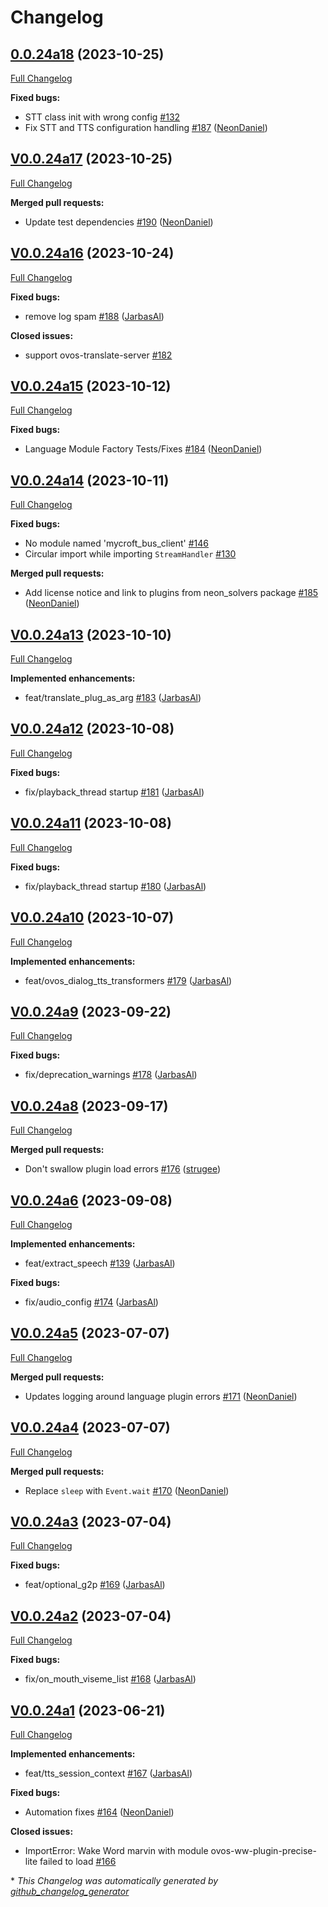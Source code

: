 # Changelog

## [0.0.24a18](https://github.com/OpenVoiceOS/ovos-plugin-manager/tree/0.0.24a18) (2023-10-25)

[Full Changelog](https://github.com/OpenVoiceOS/ovos-plugin-manager/compare/V0.0.24a17...0.0.24a18)

**Fixed bugs:**

- STT class init with wrong config [\#132](https://github.com/OpenVoiceOS/ovos-plugin-manager/issues/132)
- Fix STT and TTS configuration handling [\#187](https://github.com/OpenVoiceOS/ovos-plugin-manager/pull/187) ([NeonDaniel](https://github.com/NeonDaniel))

## [V0.0.24a17](https://github.com/OpenVoiceOS/ovos-plugin-manager/tree/V0.0.24a17) (2023-10-25)

[Full Changelog](https://github.com/OpenVoiceOS/ovos-plugin-manager/compare/V0.0.24a16...V0.0.24a17)

**Merged pull requests:**

- Update test dependencies [\#190](https://github.com/OpenVoiceOS/ovos-plugin-manager/pull/190) ([NeonDaniel](https://github.com/NeonDaniel))

## [V0.0.24a16](https://github.com/OpenVoiceOS/ovos-plugin-manager/tree/V0.0.24a16) (2023-10-24)

[Full Changelog](https://github.com/OpenVoiceOS/ovos-plugin-manager/compare/V0.0.24a15...V0.0.24a16)

**Fixed bugs:**

- remove log spam [\#188](https://github.com/OpenVoiceOS/ovos-plugin-manager/pull/188) ([JarbasAl](https://github.com/JarbasAl))

**Closed issues:**

- support ovos-translate-server [\#182](https://github.com/OpenVoiceOS/ovos-plugin-manager/issues/182)

## [V0.0.24a15](https://github.com/OpenVoiceOS/ovos-plugin-manager/tree/V0.0.24a15) (2023-10-12)

[Full Changelog](https://github.com/OpenVoiceOS/ovos-plugin-manager/compare/V0.0.24a14...V0.0.24a15)

**Fixed bugs:**

- Language Module Factory Tests/Fixes [\#184](https://github.com/OpenVoiceOS/ovos-plugin-manager/pull/184) ([NeonDaniel](https://github.com/NeonDaniel))

## [V0.0.24a14](https://github.com/OpenVoiceOS/ovos-plugin-manager/tree/V0.0.24a14) (2023-10-11)

[Full Changelog](https://github.com/OpenVoiceOS/ovos-plugin-manager/compare/V0.0.24a13...V0.0.24a14)

**Fixed bugs:**

- No module named 'mycroft\_bus\_client' [\#146](https://github.com/OpenVoiceOS/ovos-plugin-manager/issues/146)
- Circular import while importing `StreamHandler` [\#130](https://github.com/OpenVoiceOS/ovos-plugin-manager/issues/130)

**Merged pull requests:**

- Add license notice and link to plugins from neon\_solvers package [\#185](https://github.com/OpenVoiceOS/ovos-plugin-manager/pull/185) ([NeonDaniel](https://github.com/NeonDaniel))

## [V0.0.24a13](https://github.com/OpenVoiceOS/ovos-plugin-manager/tree/V0.0.24a13) (2023-10-10)

[Full Changelog](https://github.com/OpenVoiceOS/ovos-plugin-manager/compare/V0.0.24a12...V0.0.24a13)

**Implemented enhancements:**

- feat/translate\_plug\_as\_arg [\#183](https://github.com/OpenVoiceOS/ovos-plugin-manager/pull/183) ([JarbasAl](https://github.com/JarbasAl))

## [V0.0.24a12](https://github.com/OpenVoiceOS/ovos-plugin-manager/tree/V0.0.24a12) (2023-10-08)

[Full Changelog](https://github.com/OpenVoiceOS/ovos-plugin-manager/compare/V0.0.24a11...V0.0.24a12)

**Fixed bugs:**

- fix/playback\_thread startup [\#181](https://github.com/OpenVoiceOS/ovos-plugin-manager/pull/181) ([JarbasAl](https://github.com/JarbasAl))

## [V0.0.24a11](https://github.com/OpenVoiceOS/ovos-plugin-manager/tree/V0.0.24a11) (2023-10-08)

[Full Changelog](https://github.com/OpenVoiceOS/ovos-plugin-manager/compare/V0.0.24a10...V0.0.24a11)

**Fixed bugs:**

- fix/playback\_thread startup [\#180](https://github.com/OpenVoiceOS/ovos-plugin-manager/pull/180) ([JarbasAl](https://github.com/JarbasAl))

## [V0.0.24a10](https://github.com/OpenVoiceOS/ovos-plugin-manager/tree/V0.0.24a10) (2023-10-07)

[Full Changelog](https://github.com/OpenVoiceOS/ovos-plugin-manager/compare/V0.0.24a9...V0.0.24a10)

**Implemented enhancements:**

- feat/ovos\_dialog\_tts\_transformers [\#179](https://github.com/OpenVoiceOS/ovos-plugin-manager/pull/179) ([JarbasAl](https://github.com/JarbasAl))

## [V0.0.24a9](https://github.com/OpenVoiceOS/ovos-plugin-manager/tree/V0.0.24a9) (2023-09-22)

[Full Changelog](https://github.com/OpenVoiceOS/ovos-plugin-manager/compare/V0.0.24a8...V0.0.24a9)

**Fixed bugs:**

- fix/deprecation\_warnings [\#178](https://github.com/OpenVoiceOS/ovos-plugin-manager/pull/178) ([JarbasAl](https://github.com/JarbasAl))

## [V0.0.24a8](https://github.com/OpenVoiceOS/ovos-plugin-manager/tree/V0.0.24a8) (2023-09-17)

[Full Changelog](https://github.com/OpenVoiceOS/ovos-plugin-manager/compare/V0.0.24a6...V0.0.24a8)

**Merged pull requests:**

- Don't swallow plugin load errors [\#176](https://github.com/OpenVoiceOS/ovos-plugin-manager/pull/176) ([strugee](https://github.com/strugee))

## [V0.0.24a6](https://github.com/OpenVoiceOS/ovos-plugin-manager/tree/V0.0.24a6) (2023-09-08)

[Full Changelog](https://github.com/OpenVoiceOS/ovos-plugin-manager/compare/V0.0.24a5...V0.0.24a6)

**Implemented enhancements:**

- feat/extract\_speech [\#139](https://github.com/OpenVoiceOS/ovos-plugin-manager/pull/139) ([JarbasAl](https://github.com/JarbasAl))

**Fixed bugs:**

- fix/audio\_config [\#174](https://github.com/OpenVoiceOS/ovos-plugin-manager/pull/174) ([JarbasAl](https://github.com/JarbasAl))

## [V0.0.24a5](https://github.com/OpenVoiceOS/ovos-plugin-manager/tree/V0.0.24a5) (2023-07-07)

[Full Changelog](https://github.com/OpenVoiceOS/ovos-plugin-manager/compare/V0.0.24a4...V0.0.24a5)

**Merged pull requests:**

- Updates logging around language plugin errors [\#171](https://github.com/OpenVoiceOS/ovos-plugin-manager/pull/171) ([NeonDaniel](https://github.com/NeonDaniel))

## [V0.0.24a4](https://github.com/OpenVoiceOS/ovos-plugin-manager/tree/V0.0.24a4) (2023-07-07)

[Full Changelog](https://github.com/OpenVoiceOS/ovos-plugin-manager/compare/V0.0.24a3...V0.0.24a4)

**Merged pull requests:**

- Replace `sleep` with `Event.wait` [\#170](https://github.com/OpenVoiceOS/ovos-plugin-manager/pull/170) ([NeonDaniel](https://github.com/NeonDaniel))

## [V0.0.24a3](https://github.com/OpenVoiceOS/ovos-plugin-manager/tree/V0.0.24a3) (2023-07-04)

[Full Changelog](https://github.com/OpenVoiceOS/ovos-plugin-manager/compare/V0.0.24a2...V0.0.24a3)

**Fixed bugs:**

- feat/optional\_g2p [\#169](https://github.com/OpenVoiceOS/ovos-plugin-manager/pull/169) ([JarbasAl](https://github.com/JarbasAl))

## [V0.0.24a2](https://github.com/OpenVoiceOS/ovos-plugin-manager/tree/V0.0.24a2) (2023-07-04)

[Full Changelog](https://github.com/OpenVoiceOS/ovos-plugin-manager/compare/V0.0.24a1...V0.0.24a2)

**Fixed bugs:**

- fix/on\_mouth\_viseme\_list [\#168](https://github.com/OpenVoiceOS/ovos-plugin-manager/pull/168) ([JarbasAl](https://github.com/JarbasAl))

## [V0.0.24a1](https://github.com/OpenVoiceOS/ovos-plugin-manager/tree/V0.0.24a1) (2023-06-21)

[Full Changelog](https://github.com/OpenVoiceOS/ovos-plugin-manager/compare/V0.0.23...V0.0.24a1)

**Implemented enhancements:**

- feat/tts\_session\_context [\#167](https://github.com/OpenVoiceOS/ovos-plugin-manager/pull/167) ([JarbasAl](https://github.com/JarbasAl))

**Fixed bugs:**

- Automation fixes [\#164](https://github.com/OpenVoiceOS/ovos-plugin-manager/pull/164) ([NeonDaniel](https://github.com/NeonDaniel))

**Closed issues:**

- ImportError: Wake Word marvin with module ovos-ww-plugin-precise-lite failed to load [\#166](https://github.com/OpenVoiceOS/ovos-plugin-manager/issues/166)



\* *This Changelog was automatically generated by [github_changelog_generator](https://github.com/github-changelog-generator/github-changelog-generator)*
